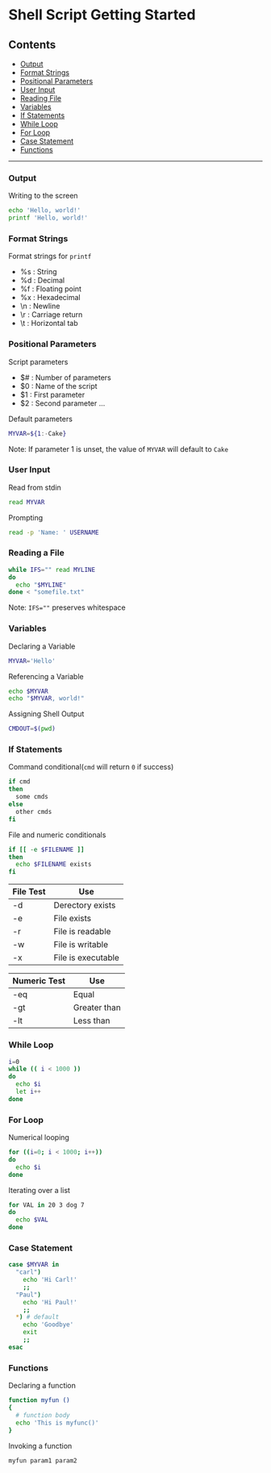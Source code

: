 # Shell Script Getting Started

## Contents

- [Output](https://github.com/ogty/shell-script-gs/blob/master/README.md#output)
- [Format Strings](https://github.com/ogty/shell-script-gs/blob/master/README.md#format-strings)
- [Positional Parameters](https://github.com/ogty/shell-script-gs/blob/master/README.md#positional-parameters)
- [User Input](https://github.com/ogty/shell-script-gs/blob/master/README.md#user-input)
- [Reading File](https://github.com/ogty/shell-script-gs/blob/master/README.md#reading-file)
- [Variables](https://github.com/ogty/shell-script-gs/blob/master/README.md#variables)
- [If Statements](https://github.com/ogty/shell-script-gs/blob/master/README.md#if-statements)
- [While Loop](https://github.com/ogty/shell-script-gs/blob/master/README.md#while-loop)
- [For Loop](https://github.com/ogty/shell-script-gs/blob/master/README.md#for-loop)
- [Case Statement](https://github.com/ogty/shell-script-gs/blob/master/README.md#case-statement)
- [Functions](https://github.com/ogty/shell-script-gs/blob/master/README.md#functions)

---

### Output

Writing to the screen 

```sh
echo 'Hello, world!'
printf 'Hello, world!'
```

### Format Strings

Format strings for `printf`

- %s : String
- %d : Decimal
- %f : Floating point
- %x : Hexadecimal
- \n : Newline
- \r : Carriage return
- \t : Horizontal tab

### Positional Parameters

Script parameters

- $# : Number of parameters
- $0 : Name of the script
- $1 : First parameter
- $2 : Second parameter ...

Default parameters

```sh
MYVAR=${1:-Cake}
```

Note: If parameter 1 is unset, the value of `MYVAR` will default to `Cake`

### User Input

Read from stdin

```sh
read MYVAR
```

Prompting

```sh
read -p 'Name: ' USERNAME
```

### Reading a File

```sh
while IFS="" read MYLINE
do
  echo "$MYLINE"
done < "somefile.txt"
```

Note: `IFS=""` preserves whitespace

### Variables

Declaring a Variable

```sh
MYVAR='Hello'
```

Referencing a Variable

```sh
echo $MYVAR
echo "$MYVAR, world!"
```

Assigning Shell Output

```sh
CMDOUT=$(pwd)
```

### If Statements

Command conditional(`cmd` will return `0` if success)

```sh
if cmd
then 
  some cmds
else
  other cmds
fi
```

File and numeric conditionals

```sh
if [[ -e $FILENAME ]]
then
  echo $FILENAME exists
fi
```

| File Test | Use |
| --- | --- |
| -d | Derectory exists |
| -e | File exists |
| -r | File is readable |
| -w | File is writable |
| -x | File is executable |

| Numeric Test | Use |
| --- | --- |
| -eq | Equal |
| -gt | Greater than |
| -lt | Less than |

### While Loop

```sh
i=0
while (( i < 1000 ))
do
  echo $i
  let i++
done
```

### For Loop

Numerical looping

```sh
for ((i=0; i < 1000; i++))
do
  echo $i
done
```

Iterating over a list

```sh
for VAL in 20 3 dog 7
do
  echo $VAL
done
```

### Case Statement

```sh
case $MYVAR in
  "carl")
    echo 'Hi Carl!'
    ;;
  "Paul")
    echo 'Hi Paul!'
    ;;
  *) # default
    echo 'Goodbye'
    exit
    ;;
esac
```

### Functions

Declaring a function

```sh
function myfun ()
{
  # function body
  echo 'This is myfunc()'
}
```

Invoking a function

```
myfun param1 param2
```
